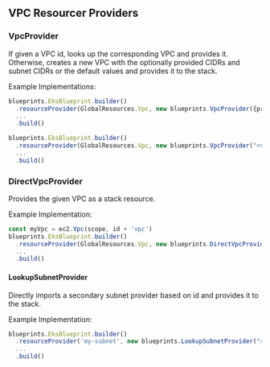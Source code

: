 ## VPC Resourcer Providers

### VpcProvider
If given a VPC id, looks up the corresponding VPC and provides it. Otherwise, creates a new VPC with the optionally provided CIDRs and subnet CIDRs or the default values and provides it to the stack.

Example Implementations:
```typescript
blueprints.EksBlueprint.builder()
  .resourceProvider(GlobalResources.Vpc, new blueprints.VpcProvider({primaryCidr: "10.0.0.0/16"}))
  ...
  .build()
```

```typescript
blueprints.EksBlueprint.builder()
  .resourceProvider(GlobalResources.Vpc, new blueprints.VpcProvider("<vpc-id>"))
  ...
  .build()
```

### DirectVpcProvider
Provides the given VPC as a stack resource.

Example Implementation:
```typescript
const myVpc = ec2.Vpc(scope, id + 'vpc')
blueprints.EksBlueprint.builder()
  .resourceProvider(GlobalResources.Vpc, new blueprints.DirectVpcProvider(myVpc))
  ...
  .build()
```

#### LookupSubnetProvider
Directly imports a secondary subnet provider based on id and provides it to the stack.

Example Implementation:
```typescript
blueprints.EksBlueprint.builder()
  .resourceProvider('my-subnet', new blueprints.LookupSubnetProvider("subnet-id"))
  ...
  .build()
```

